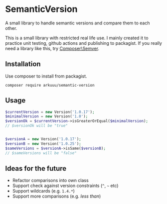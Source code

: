 # SemanticVersion
A small library to handle semantic versions and compare them to each other.

This is a small library with restricted real life use.
I mainly created it to practice unit testing, github actions and publishing to packagist.
If you really need a library like this, try [Composer\Semver](https://packagist.org/packages/composer/semver).

## Installation
Use composer to install from packagist.
```
composer require arkuuu/semantic-version
```

## Usage
```php
$currentVersion = new Version('1.0.17');
$minimalVersion = new Version('1.0');
$versionOk = $currentVersion->isGreaterOrEqual($minimalVersion);
// $versionOk will be "true"


$versionA = new Version('1.0.17');
$versionB = new Version('1.0.25');
$sameVersions = $versionA->isSame($versionB);
// $sameVersions will be "false"
```

## Ideas for the future
- Refactor comparisons into own class
- Support check against version constraints (`^`, `~` etc)
- Support wildcards (e.g. `1.4.*`)
- Support more comparisons (e.g. _less than_)
